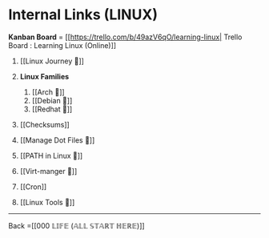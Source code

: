 # Internal Links (LINUX)

**Kanban Board** = [[https://trello.com/b/49azV6qO/learning-linux| Trello Board : Learning Linux (Online)]]


1. [[Linux Journey 🔗]]
2. **Linux Families** 

	1. [[Arch 🔗]]
	2. [[Debian 🔗]]
	3. [[Redhat 🔗]]

3. [[Checksums]]
4. [[Manage Dot Files 🔗]]
5. [[PATH in Linux 🔗]]
6. [[Virt-manger 🔗]]
7. [[Cron]]
8. [[Linux Tools 🔗]]


-------------------------

Back =[[000 𝕃𝕀𝔽𝔼 (𝔸𝕃𝕃 𝕊𝕋𝔸ℝ𝕋 ℍ𝔼ℝ𝔼)]]
